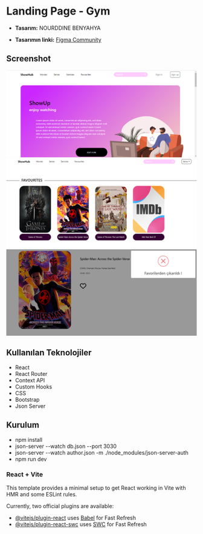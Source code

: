# Landing Page - Gym

+ **Tasarım:** NOURDDINE BENYAHYA

+ **Tasarımın linki:** [Figma Community](https://www.figma.com/community/file/1153093357096847391)

## Screenshot

![moviewebsite](./public/movie.png)
![moviewebsite](./public/movie2.png)
![moviewebsite](./public/movie3.png)

## Kullanılan Teknolojiler

+ React
+ React Router
+ Context API
+ Custom Hooks
+ CSS
+ Bootstrap
+ Json Server

## Kurulum

+ npm install 
+ json-server --watch db.json --port 3030
+ json-server --watch author.json -m ./node_modules/json-server-auth
+ npm run dev

### React + Vite

This template provides a minimal setup to get React working in Vite with HMR and some ESLint rules.

Currently, two official plugins are available:

+ [@vitejs/plugin-react](https://github.com/vitejs/vite-plugin-react/blob/main/packages/plugin-react/README.md) uses [Babel](https://babeljs.io/) for Fast Refresh
+ [@vitejs/plugin-react-swc](https://github.com/vitejs/vite-plugin-react-swc) uses [SWC](https://swc.rs/) for Fast Refresh
